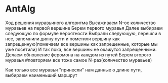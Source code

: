 # AntAlg
Ход решения муравьиного алгоритма
Высаживаем N-ое количество муравьев на первой вершине 
Берем первого муравья
Далее выбираем следующую по формуле вероятности
Выбрали следующую, перешли в нее, запомнили дилну пути и пометили вершину как запрещенную(помечаем все вершины как запрещенные, которые мы уже посетили)
И так пока, все вершины не окажутся запрещенными.
Делаем обновление феромона на каждом из путей
Берем второго муравья
#повторяем все тоже самое N-раз(количество муравьев)

Как только все муравьи "принесли" нам данные о длине пути, выбираем наименьший маршрут
